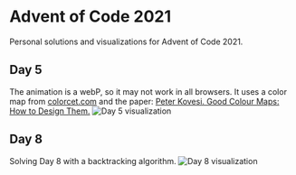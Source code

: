 # Advent of Code 2021
Personal solutions and visualizations for Advent of Code 2021.

## Day 5
The animation is a webP, so it may not work in all browsers. 
It uses a color map from [colorcet.com](https://colorcet.com) and the paper: [Peter Kovesi. Good Colour Maps: How to Design Them.](https://arxiv.org/abs/1509.03700)
![Day 5 visualization](https://github.com/kevinp2000/advent-of-code-2021/blob/main/2021/visualizations/day5_sonar.webp?raw=true)
## Day 8
Solving Day 8 with a backtracking algorithm.
![Day 8 visualization](https://github.com/kevinp2000/advent-of-code-2021/blob/main/2021/visualizations/day8.svg?raw=true)
